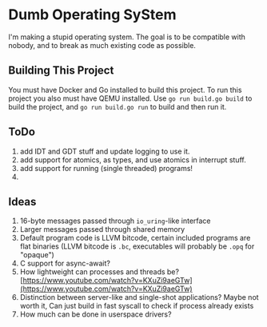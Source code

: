 # Dumb Operating SyStem
I'm making a stupid operating system. The goal is to be compatible with nobody,
and to break as much existing code as possible.

## Building This Project
You must have Docker and Go installed to build this project. To run this project
you also must have QEMU installed. Use `go run build.go build` to build the project,
and `go run build.go run` to build and then run it.

## ToDo
1. add IDT and GDT stuff and update logging to use it.
2. add support for atomics, as types, and use atomics in interrupt stuff.
3. add support for running (single threaded) programs!
4. 

## Ideas
1. 16-byte messages passed through `io_uring`-like interface
2. Larger messages passed through shared memory
3. Default program code is LLVM bitcode, certain included programs are flat binaries
   (LLVM bitcode is `.bc`, executables will probably be `.opq` for "opaque")
4. C support for async-await?
5. How lightweight can processes and threads be?
   [https://www.youtube.com/watch?v=KXuZi9aeGTw](https://www.youtube.com/watch?v=KXuZi9aeGTw)
6. Distinction between server-like and single-shot applications? Maybe not worth it,
   Can just build in fast syscall to check if process already exists
7. How much can be done in userspace drivers?

